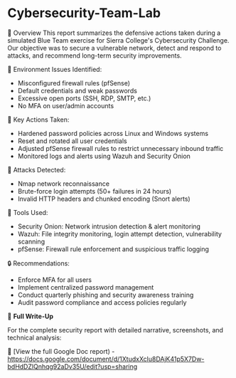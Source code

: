 # Cybersecurity-Team-Lab
📘 Overview
This report summarizes the defensive actions taken during a simulated Blue Team exercise for Sierra College's Cybersecurity Challenge. Our objective was to secure a vulnerable network, detect and respond to attacks, and recommend long-term security improvements.

🧪 Environment Issues Identified: 
- Misconfigured firewall rules (pfSense)
- Default credentials and weak passwords
- Excessive open ports (SSH, RDP, SMTP, etc.)
- No MFA on user/admin accounts

🔐 Key Actions Taken: 
- Hardened password policies across Linux and Windows systems
- Reset and rotated all user credentials
- Adjusted pfSense firewall rules to restrict unnecessary inbound traffic
- Monitored logs and alerts using Wazuh and Security Onion

🚨 Attacks Detected: 
- Nmap network reconnaissance
- Brute-force login attempts (50+ failures in 24 hours)
- Invalid HTTP headers and chunked encoding (Snort alerts)

🧰 Tools Used: 
- Security Onion: Network intrusion detection & alert monitoring
- Wazuh: File integrity monitoring, login attempt detection, vulnerability scanning
- pfSense: Firewall rule enforcement and suspicious traffic logging

🔒 Recommendations: 
- Enforce MFA for all users
- Implement centralized password management
- Conduct quarterly phishing and security awareness training
- Audit password compliance and access policies regularly

📄 **Full Write-Up**

For the complete security report with detailed narrative, screenshots, and technical analysis:

🔗 [View the full Google Doc report) - https://docs.google.com/document/d/1XtudxXclu8DAjK41p5X7Dw-bdHdDZlQnhqg92aDv35U/edit?usp=sharing
